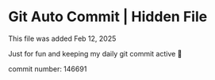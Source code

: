 # Git Auto Commit | Hidden File

This file was added Feb 12, 2025

Just for fun and keeping my daily git commit active 🤪

commit number: 146691
